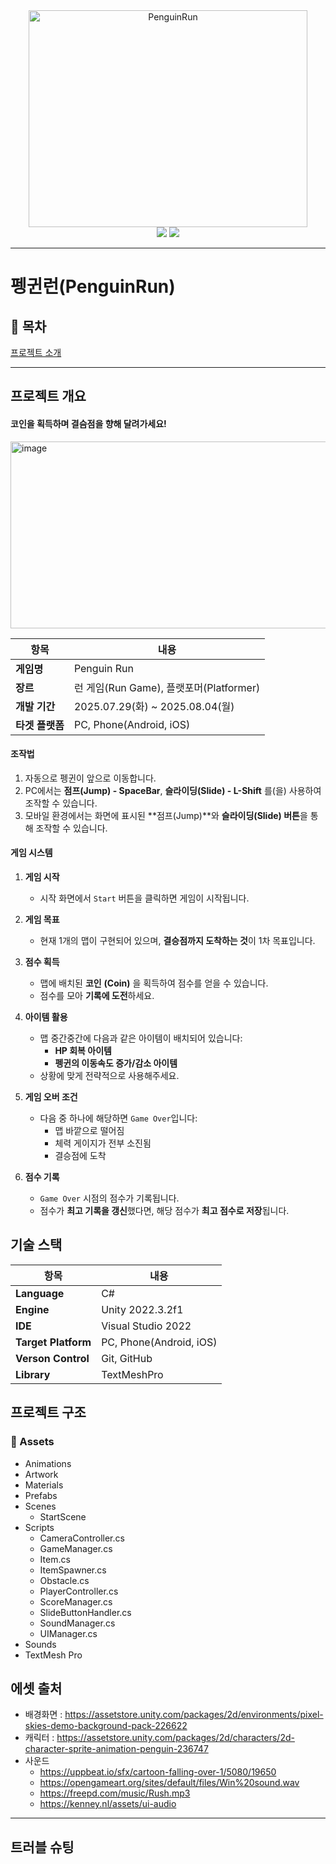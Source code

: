 <div align="center">
  <img width="446" height="347" alt="PenguinRun" src="https://github.com/user-attachments/assets/89d621e0-60ed-4fad-8774-43916ebfe530" />
</div>
<div align="center">
<img src="https://img.shields.io/badge/Unity-222324?style=flat&logo=unity&logoColor=white"/>
<img src="https://img.shields.io/badge/-C%23-663399?logo=Csharp&style=flat&logoColor=white"/>
</div>

---

# 펭귄런(PenguinRun)

## 📖 목차
[프로젝트 소개](#프로젝트-소개)


---
    
## 프로젝트 개요

#### 코인을 획득하며 결슴점을 향해 달려가세요!
<img width="537" height="299" alt="image" src="https://github.com/user-attachments/assets/535c896e-a757-4af9-b148-698c58062a1f" />

| 항목            | 내용                                   |
|-----------------|--------------------------------------|
| **게임명**       | Penguin Run                          |
| **장르**         | 런 게임(Run Game), 플랫포머(Platformer) |
| **개발 기간**    | 2025.07.29(화) ~ 2025.08.04(월)       |
| **타겟 플랫폼**  | PC, Phone(Android, iOS)              |

#### 조작법
1) 자동으로 펭귄이 앞으로 이동합니다.
2) PC에서는 **점프(Jump) - SpaceBar**, **슬라이딩(Slide) - L-Shift** 를(을) 사용하여 조작할 수 있습니다.
3) 모바일 환경에서는 화면에 표시된 **점프(Jump)**와 **슬라이딩(Slide) 버튼**을 통해 조작할 수 있습니다.

#### 게임 시스템
1. **게임 시작**
   - 시작 화면에서 `Start` 버튼을 클릭하면 게임이 시작됩니다.

2. **게임 목표**
   - 현재 1개의 맵이 구현되어 있으며, **결승점까지 도착하는 것**이 1차 목표입니다.

3. **점수 획득**
   - 맵에 배치된 **코인** **(Coin)** 을 획득하여 점수를 얻을 수 있습니다.
   - 점수를 모아 **기록에 도전**하세요.

4. **아이템 활용**
   - 맵 중간중간에 다음과 같은 아이템이 배치되어 있습니다:
     - **HP 회복 아이템**
     - **펭귄의 이동속도 증가/감소 아이템**
   - 상황에 맞게 전략적으로 사용해주세요.

5. **게임 오버 조건**
   - 다음 중 하나에 해당하면 `Game Over`입니다:
     - 맵 바깥으로 떨어짐
     - 체력 게이지가 전부 소진됨
     - 결승점에 도착

6. **점수 기록**
   - `Game Over` 시점의 점수가 기록됩니다.
   - 점수가 **최고 기록을 갱신**했다면, 해당 점수가 **최고 점수로 저장**됩니다.


## 기술 스택
| 항목            | 내용                                   |
|-----------------|--------------------------------------|
| **Language**    | C#                                   |
| **Engine**      | Unity 2022.3.2f1                     |
| **IDE**         | Visual Studio 2022                   |
| **Target Platform**  | PC, Phone(Android, iOS)              |
| **Verson Control**  | Git, GitHub              |
| **Library**  | TextMeshPro              |

## 프로젝트 구조

### 📁 Assets
- Animations
- Artwork
- Materials
- Prefabs
- Scenes
  - StartScene
- Scripts
  - CameraController.cs
  - GameManager.cs
  - Item.cs
  - ItemSpawner.cs
  - Obstacle.cs
  - PlayerController.cs
  - ScoreManager.cs
  - SlideButtonHandler.cs
  - SoundManager.cs
  - UIManager.cs
- Sounds
- TextMesh Pro

## 에셋 출처
- 배경화면 : https://assetstore.unity.com/packages/2d/environments/pixel-skies-demo-background-pack-226622
- 캐릭터 : https://assetstore.unity.com/packages/2d/characters/2d-character-sprite-animation-penguin-236747
- 사운드
  - https://uppbeat.io/sfx/cartoon-falling-over-1/5080/19650
  - https://opengameart.org/sites/default/files/Win%20sound.wav
  - https://freepd.com/music/Rush.mp3
  - https://kenney.nl/assets/ui-audio
 
---

## 트러블 슈팅

